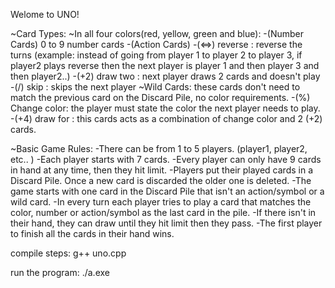 Welome to UNO!


~Card Types:
	~In all four colors(red, yellow, green and blue):
		-(Number Cards) 0 to 9 number cards
		-(Action Cards)
			-(<=>) reverse : reverse the turns (example: instead of going from player 1 to player 2 to player 3, if player2 plays reverse then the next player is player 1 and then player 3 and then player2..)
			-(+2) draw two : next player draws 2 cards and doesn't play
			-(/) skip : skips the next player
	~Wild Cards: these cards don't need to match the previous card on the Discard Pile, no color requirements.
		-(%) Change color: the player must state the color the next player needs to play.
		-(+4) draw for : this cards acts as a combination of change color and 2 (+2) cards.

~Basic Game Rules:
	-There can be from 1 to 5 players. (player1, player2, etc.. )
	-Each player starts with 7 cards.
	-Every player can only have 9 cards in hand at any time, then they hit limit.
	-Players put their played cards in a Discard Pile. Once a new card is discarded the older one is deleted.
	-The game starts with one card in the Discard Pile that isn't an action/symbol or a wild card.
	-In every turn each player tries to play a card that matches the color, number or action/symbol as the last card in the pile.
	-If there isn't in their hand, they can draw until they hit limit then they pass.
	-The first player to finish all the cards in their hand wins.

compile steps:
g++ uno.cpp

run the program: 
./a.exe
